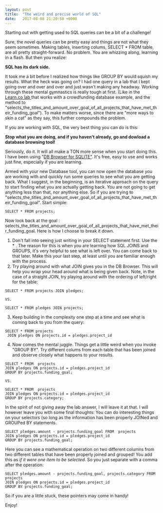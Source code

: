 ```yaml
---
layout: post
title:  "The weird and precise world of SQL"
date:   2017-08-08 21:20:58 +0000
---
```



Starting out with getting used to SQL queries can be a bit of a challenge!

Sure, the novel queries can be pretty easy and things are not what they seem sometimes. Making tables, inserting colums, SELECT * FROM table, are all pretty straight-forward. No problem.  You are whizzing along, learning in a flash. But then you realize:

**SQL has its dark side.**

It took me a bit before I realized how things like GROUP BY would squish my results.  What the heck was going on? I had one query in a lab that I kept going over and over and over and just wasn't making any headway.   Working through these mental gymnastics is really tough at first.  (Like in the [Learn.co lab ](http://https://github.com/learn-co-students/sql-crowdfunding-lab-v-000) that works with a crowdfunding database example, and the method to "selects_the_titles_and_amount_over_goal_of_all_projects_that_have_met_their_funding_goal"). To make matters worse, since there are "more ways to skin a cat" as they say, this further compounds the problem.

If you are working with SQL, the very best thing you can do is this:

**Stop what you are doing, and if you haven't already, go and dowload a database browsing tool!**

Seriously, do it.  It will all make a TON more sense when you start doing this.  I have been using "[DB Browser for SQLITE"](http://http://sqlitebrowser.org/). It's free, easy to use and works just fine, especially if you are learning.  

Armed with your new Database tool, you can now open the database you are working with and quickly run some queries to see what you are getting back.  What I suggest, in the beginning, is an iterative approach on the query to start finding what you are actually getting back.  You are not going to get anything less than that, nor anything else.  So if you are trying to "selects_the_titles_and_amount_over_goal_of_all_projects_that_have_met_their_funding_goal". Start simple:

```
SELECT * FROM projects;
```

Now look back at the goal : selects_the_titles_and_amount_over_goal_of_all_projects_that_have_met_their_funding_goal.  Here is how I choose to break it down.  
1. Don't fall into seeing just writing in your SELECT statement first. Use the * . The reason for this is when you are learning how SQL JOINS and GROUPS, it's very helpful to see what is left over.  You can come back to that later.  Make this your last step, at least until you are familiar enough with the process.
2. Try playing around with what JOIN gives you in the DB Browser.  This will help you wrap your head around what is being given back. Note, in the case of a straight JOIN, try playing around with the ordering of left/right for the table:
```
SELECT * FROM projects JOIN pledges;

VS.

SELECT * FROM pledges JOIN projects;
```
3. Keep building in the complexity one step at a time and see what is coming back to you from the query:
```
SELECT * FROM projects
 JOIN pledges ON projects.id = pledges.project_id
```
4. Now comes the mental juggle.  Things get a little weird when you invoke "GROUP BY".  Try different colums from each table that has been joined and observe closely what happens to your results.
```
SELECT * FROM  projects 
JOIN pledges ON projects.id = pledges.project_id 
GROUP BY projects.funding_goal;

VS.

SELECT * FROM  projects 
JOIN pledges ON projects.id = pledges.project_id 
GROUP BY projects.category;
```
In the spirit of not giving away the lab answer, I will leave it at that.  I will however leave you with some final thoughts: 
You can do interesting things on your selectors (so long as the information has been properly JOINed and GROUPed BY statements.  
```
SELECT pledges.amount - projects.funding_goal FROM  projects 
JOIN pledges ON projects.id = pledges.project_id 
GROUP BY projects.funding_goal;
```
Here you can see a mathematical operation on two different columns from two different tables that have been properly joined and grouped! You add this as *if it were one item to be selected*.  So you just separate with a comma after the operation:
```
SELECT pledges.amount - projects.funding_goal, projects.category FROM  projects 
JOIN pledges ON projects.id = pledges.project_id 
GROUP BY projects.funding_goal;
```

So if you are a little stuck, these pointers may come in handy!

Enjoy!




